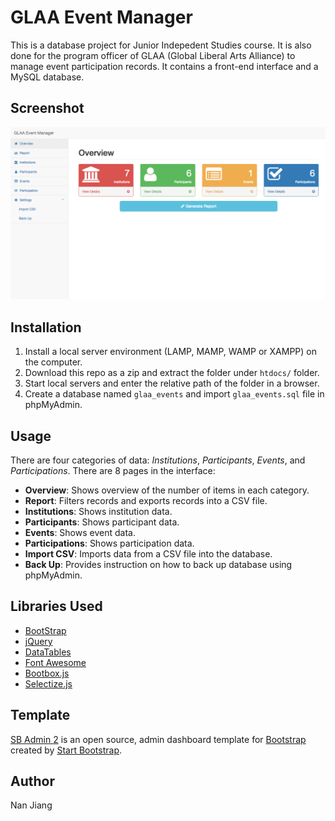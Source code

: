 # GLAA Event Manager

This is a database project for Junior Indepedent Studies course. It is also done for the program officer of GLAA (Global Liberal Arts Alliance) to manage event participation records. It contains a front-end interface and a MySQL database.

## Screenshot

![GLAA Event Manager Screenshot](https://github.com/nammmm/glaa_events/blob/master/dist/img/screenshot.png?raw=true "Overview")

## Installation

1. Install a local server environment (LAMP, MAMP, WAMP or XAMPP) on the computer.
2. Download this repo as a zip and extract the folder under `htdocs/` folder.
3. Start local servers and enter the relative path of the folder in a browser.
4. Create a database named `glaa_events` and import `glaa_events.sql` file in phpMyAdmin.

## Usage

There are four categories of data: *Institutions*, *Participants*, *Events*, and *Participations*. There are 8 pages in the interface:

- **Overview**: Shows overview of the number of items in each category.
- **Report**: Filters records and exports records into a CSV file.
- **Institutions**: Shows institution data.
- **Participants**: Shows participant data.
- **Events**: Shows event data.
- **Participations**: Shows participation data.
- **Import CSV**: Imports data from a CSV file into the database.
- **Back Up**: Provides instruction on how to back up database using phpMyAdmin.

## Libraries Used

- [BootStrap](http://getbootstrap.com)
- [jQuery](https://jquery.com)
- [DataTables](https://datatables.net)
- [Font Awesome](http://fontawesome.io)
- [Bootbox.js](http://bootboxjs.com)
- [Selectize.js](http://selectize.github.io/selectize.js/)

## Template

[SB Admin 2](http://startbootstrap.com/template-overviews/sb-admin-2/) is an open source, admin dashboard template for [Bootstrap](http://getbootstrap.com/) created by [Start Bootstrap](http://startbootstrap.com/).

## Author

Nan Jiang